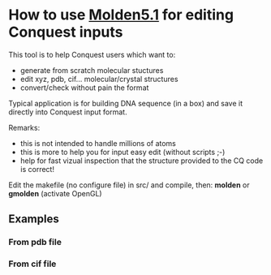 # How to use [Molden5.1](http://cheminf.cmbi.ru.nl/molden/) for editing Conquest inputs
This tool is to help Conquest users which want to:
- generate from scratch molecular stuctures
- edit xyz, pdb, cif... molecular/crystal structures 
- convert/check without pain the format

Typical application is for building DNA sequence (in a box) and save it directly into Conquest input format.

Remarks:
- this is not intended to handle millions of atoms
- this is more to help you for input easy edit (without scripts ;-)
- help for fast vizual inspection that the structure provided to the CQ code is correct!

Edit the makefile (no configure file) in src/ and compile, then:
**molden** or **gmolden** (activate OpenGL)

## Examples
### From pdb file
### From cif file

